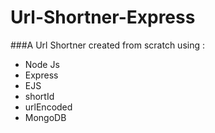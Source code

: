 # Url-Shortner-Express

###A Url Shortner created from scratch using :

- Node Js
- Express
- EJS
- shortId
- urlEncoded
- MongoDB

